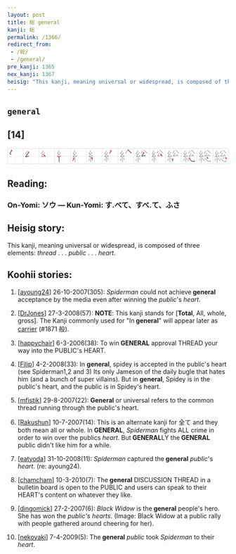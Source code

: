 ```yaml
---
layout: post
title: 総 general
kanji: 総
permalink: /1366/
redirect_from:
 - /総/
 - /general/
pre_kanji: 1365
nex_kanji: 1367
heisig: "This kanji, meaning universal or widespread, is composed of three elements: <i>thread</i> . . . <i>public</i> . . . <i>heart</i>."
---
```


## `general`

## [14]

<div class="stroke"><img src="../images/E7B78F.png" /></div>

## Reading:

### On-Yomi: ソウ &mdash; Kun-Yomi: す.べて、すべ.て、ふさ

## Heisig story:

This kanji, meaning universal or widespread, is composed of three elements: <i>thread</i> . . . <i>public</i> . . . <i>heart</i>.

## Koohii stories:

1) [<a href="http://kanji.koohii.com/profile/ayoung24">ayoung24</a>] 26-10-2007(305): <em>Spiderman</em> could not achieve<strong> general</strong> acceptance by the media even after winning the <em>public</em>&#039;s <em>heart</em>.

2) [<a href="http://kanji.koohii.com/profile/DrJones">DrJones</a>] 27-3-2008(57): <strong>NOTE</strong>: This kanji stands for [<strong>Total</strong>, All, whole, gross]. The Kanji commonly used for &quot;In<strong> general</strong>&quot; will appear later as <a href="../1871">carrier</a> (#1871 般).

3) [<a href="http://kanji.koohii.com/profile/happychair">happychair</a>] 6-3-2006(38): To win<strong> GENERAL</strong> approval THREAD your way into the PUBLIC&#039;s HEART.

4) [<a href="http://kanji.koohii.com/profile/Filip">Filip</a>] 4-2-2008(33): In <strong>general</strong>, spidey is accepted in the public&#039;s heart (see Spiderman1,2 and 3) Its only Jameson of the daily bugle that hates him (and a bunch of super villains). But in <strong>general</strong>, Spidey is in the public&#039;s heart, and the public is in Spidey&#039;s heart.

5) [<a href="http://kanji.koohii.com/profile/mfistik">mfistik</a>] 29-8-2007(22): <strong>General</strong> or universal refers to the common thread running through the public&#039;s heart.

6) [<a href="http://kanji.koohii.com/profile/Rakushun">Rakushun</a>] 10-7-2007(14): This is an alternate kanji for 全て and they both mean all or whole. In<strong> GENERAL</strong>, <em>Spiderman</em> fights ALL crime in order to win over the publics <em>heart</em>. But<strong> GENERAL</strong>LY the<strong> GENERAL</strong> public didn&#039;t like him for a while.

7) [<a href="http://kanji.koohii.com/profile/eatyoda">eatyoda</a>] 31-10-2008(11): <em>Spiderman</em> captured the<strong> general</strong> <em>public</em>&#039;s <em>heart</em>. (re: ayoung24).

8) [<a href="http://kanji.koohii.com/profile/chamcham">chamcham</a>] 10-3-2010(7): The<strong> general</strong> DISCUSSION THREAD in a bulletin board is open to the PUBLIC and users can speak to their HEART&#039;s content on whatever they like.

9) [<a href="http://kanji.koohii.com/profile/dingomick">dingomick</a>] 27-2-2007(6): <em>Black Widow</em> is the<strong> general</strong> people&#039;s hero. She has won the <em>public&#039;s hearts</em>. (Image: Black Widow at a public rally with people gathered around cheering for her).

10) [<a href="http://kanji.koohii.com/profile/nekoyaki">nekoyaki</a>] 7-4-2009(5): The<strong> general</strong> <em>public</em> took <em>Spiderman</em> to their <em>heart</em>.

